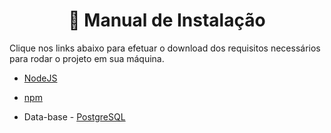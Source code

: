 <h1 align="center"> 
📌 Manual de Instalação
</h1>

Clique nos links abaixo para efetuar o download dos requisitos necessários para rodar o projeto em sua máquina.

- [NodeJS](https://nodejs.org/en/download/)

- [npm](https://www.npmjs.com/package/download)

- Data-base - [PostgreSQL](https://www.postgresql.org/download/)
